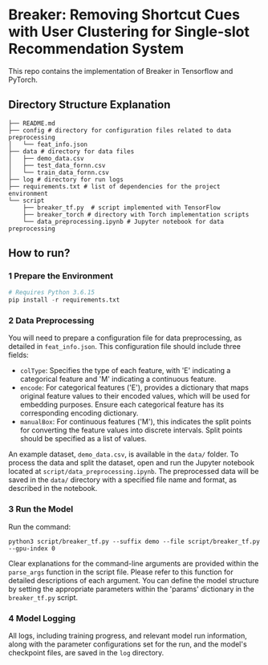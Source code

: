 # Breaker: Removing Shortcut Cues with User Clustering for Single-slot Recommendation System

This repo contains the implementation of Breaker in Tensorflow and PyTorch.

## Directory Structure Explanation

```shell
├── README.md
├── config # directory for configuration files related to data preprocessing
│   └── feat_info.json
├── data # directory for data files
│   ├── demo_data.csv
│   ├── test_data_fornn.csv
│   └── train_data_fornn.csv
├── log # directory for run logs
├── requirements.txt # list of dependencies for the project environment
└── script
    ├── breaker_tf.py  # script implemented with TensorFlow
    ├── breaker_torch # directory with Torch implementation scripts
    └── data_preprocessing.ipynb # Jupyter notebook for data preprocessing
```

## How to run? 

### 1 Prepare the Environment

```python
# Requires Python 3.6.15
pip install -r requirements.txt
```

### 2 Data Preprocessing

You will need to prepare a configuration file for data preprocessing, as detailed in `feat_info.json`. This configuration file should include three fields:

- `colType`: Specifies the type of each feature, with 'E' indicating a categorical feature and 'M' indicating a continuous feature.
- `encode`: For categorical features ('E'), provides a dictionary that maps original feature values to their encoded values, which will be used for embedding purposes. Ensure each categorical feature has its corresponding encoding dictionary.
- `manualBox`: For continuous features ('M'), this indicates the split points for converting the feature values into discrete intervals. Split points should be specified as a list of values.

An example dataset, `demo_data.csv`, is available in the `data/` folder. To process the data and split the dataset, open and run the Jupyter notebook located at `script/data_preprocessing.ipynb`. The preprocessed data will be saved in the `data/` directory with a specified file name and format, as described in the notebook.

### 3 Run the Model

Run the command:

```
python3 script/breaker_tf.py --suffix demo --file script/breaker_tf.py --gpu-index 0
```

Clear explanations for the command-line arguments are provided within the `parse_args` function in the script file. Please refer to this function for detailed descriptions of each argument. You can define the model structure by setting the appropriate parameters within the 'params' dictionary in the `breaker_tf.py` script.

### 4 Model Logging

All logs, including training progress, and relevant model run information, along with the parameter configurations set for the run, and the model's checkpoint files, are saved in the `log` directory.

